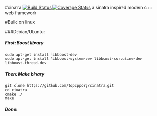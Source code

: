 #cinatra 
[![Build Status](https://travis-ci.org/topcpporg/cinatra.svg?branch=master)](https://travis-ci.org/topcpporg/cinatra)
[![Coverage Status](https://coveralls.io/repos/topcpporg/cinatra/badge.svg?branch=master&service=github)](https://coveralls.io/github/topcpporg/cinatra?branch=master)
a sinatra inspired modern c++ web framework

#Build on linux

###Debian/Ubuntu:
##### First: Boost library
```
sudo apt-get install libboost-dev
sudo apt-get install libboost-system-dev libboost-coroutine-dev libboost-thread-dev

```
##### Then: Make binary
```
git clone https://github.com/topcpporg/cinatra.git
cd cinatra
cmake ./
make
```
##### Done!


